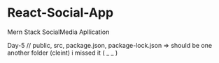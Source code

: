 # React-Social-App
Mern Stack SocialMedia Apllication

Day-5 // public, src, package.json, package-lock.json => should be one another folder (cleint) i missed it ( _ _ )
